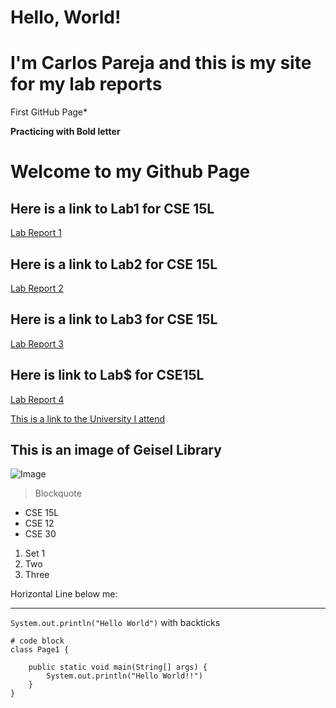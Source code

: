 # Hello, World!
# I'm Carlos Pareja and this is my site for my lab reports

First GitHub Page*



**Practicing with Bold letter**

# Welcome to my Github Page

## Here is a link to Lab1 for CSE 15L

[Lab Report 1](lab-report-1-week-2.html)

## Here is a link to Lab2 for CSE 15L
[Lab Report 2](lab-report-2-week-4.html)

## Here is a link to Lab3 for CSE 15L
[Lab Report 3](lab-report-3-week-6.html)

## Here is link to Lab$ for CSE15L
[Lab Report 4](lab-report-4-week-8.html)


[This is a link to the University I attend](https://ucsd.edu)

## This is an image of Geisel Library
![Image](https://upload.wikimedia.org/wikipedia/commons/thumb/4/44/Geisel_Library%2C_UCSD.jpg/1920px-Geisel_Library%2C_UCSD.jpg)

> Blockquote

* CSE 15L
* CSE 12
* CSE 30


1. Set 1
2. Two
3. Three

Horizontal Line below me:

---

`System.out.println("Hello World")` with backticks

```
# code block
class Page1 {

    public static void main(String[] args) {
        System.out.println("Hello World!!")
    }
}

```

